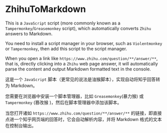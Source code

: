 # ZhihuToMarkdown

This is a `JavaScript` script (more commonly known as a `Tampermonkey`/`Greasemonkey` script), which automatically converts `Zhihu` answers to Markdown.

You need to install a script manager in your browser, such as `Violentmonkey` or `Tampermonkey`, then add this script to the script manager.

When you open a link like `https://www.zhihu.com/question/**/answer/**`, that is, directly clicking into a `Zhihu` web page answer, it will automatically parse the content and output Markdown formatted text in the console.

这是一个 `JavaScript` 脚本（更常见的说法是油猴脚本），实现自动将知乎回答转为 Markdown。

您需要在浏览器中安装一个脚本管理器，比如 `Greasemonkey`(暴力猴) 或 `Tampermonkey` (篡改猴 )，然后在脚本管理器中添加该脚本。

当您打开诸如 `https://www.zhihu.com/question/**/answer/**` 的链接，即直接点进一个知乎网页端的回答时，它会自动解析内容，并将 Markdown 格式的文本在控制台输出。

